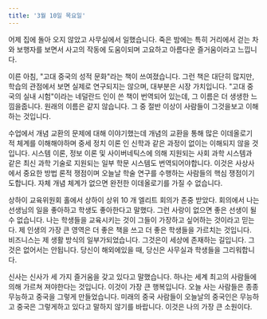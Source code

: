 ```yaml
---
title: '3월 10일 목요일'
---
```

어제 집에 돌아 오지 않았고 사무실에서 일했습니다. 죽은 밤에는 특히 거리에서 걷는 차와 보행자를 보면서 사고의 작동에 도움이되며 고요하고 아름다운 즐거움이라고 느낍니다.

이른 아침, "고대 중국의 성적 문화"라는 책이 쓰여졌습니다. 그런 책은 대단히 많지만, 학습의 관점에서 보면 실제로 연구되지는 않으며, 대부분은 시장 가치입니다. "고대 중국의 실내 시험"이라는 네덜란드 인이 쓴 책이 번역되어 있는데, 그 이름은 더 생생한 느낌을줍니다. 원래의 이름은 같지 않습니다. 그 중 절반 이상이 사람들이 그것을보고 이해하는 것입니다.

수업에서 개념 교환의 문제에 대해 이야기했는데 개념의 교환을 통해 많은 이데올로기 적 체계를 이해해야하며 중세 정치 이론 인 신학과 같은 과정이 없이는 이해되지 않을 것입니다. 시스템 이론, 정보 이론 및 사이버네틱스에 의해 지원되는 사회 과학 시스템과 같은 최신 과학 기술로 지원되는 일부 학문 시스템도 번역되어야합니다. 이것은 사상사에서 중요한 방법 론적 쟁점이며 오늘날 학술 연구를 수행하는 사람들의 핵심 쟁점이기도합니다. 자체 개념 체계가 없으면 완전한 이데올로기를 가질 수 없습니다.

상하이 교육위원회 홀에서 상하이 상위 10 개 엘리트 회의가 존중 받았다. 회의에서 나는 선생님의 일을 좋아하고 학생도 좋아한다고 말했다. 그런 사랑이 없으면 좋은 선생이 될 수 없습니다. 나는 학생들을 교육시키는 것이 그들이 가장하고 싶어하는 것이라고 믿는다. 제 인생의 가장 큰 영역은 더 좋은 책을 쓰고 더 좋은 학생들을 가르치는 것입니다. 비즈니스는 제 생활 방식의 일부가되었습니다. 그것은이 세상에 존재하는 길입니다. 그것은 없어서는 안됩니다. 당신이 해외에있을 때, 당신은 사무실과 학생들을 그리워합니다.

신사는 신사가 세 가지 즐거움을 갖고 있다고 말했습니다. 하나는 세계 최고의 사람들에 의해 가르쳐 져야한다는 것입니다. 이것이 가장 큰 행복입니다. 오늘 사는 사람들은 종종 무능하고 중국을 그렇게 만들었습니다. 미래의 중국 사람들이 오늘날의 중국인은 무능하고 중국은 그렇게하고 있다고 말하지 않기를 바랍니다. 이것은 나의 가장 큰 소원이다.


